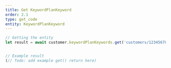 ```yaml
---
title: Get KeywordPlanKeyword
order: 2.1
type: get_code
entity: KeywordPlanKeyword
---
```


```javascript
// Getting the entity
let result = await customer.keywordPlanKeywords.get('customers/1234567890/keywordPlanKeywords/123123123')
```

```javascript

// Example result
(// Todo: add example get() return here)

```
